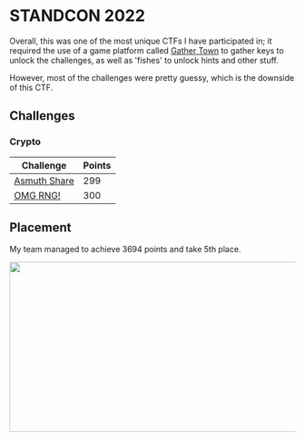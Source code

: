 # STANDCON 2022
Overall, this was one of the most unique CTFs I have participated in; it required the use of a game platform called [Gather Town](https://app.gather.town/app) to gather keys to unlock the challenges, as well as 'fishes' to unlock hints and other stuff. 

However, most of the challenges were pretty guessy, which is the downside of this CTF.

## Challenges

### Crypto
| Challenge                                                                                                   | Points         |
|-------------------------------------------------------------------------------------------------------------|----------------|
|[Asmuth Share](https://github.com/YeoJongHan/CTF_WriteUps/tree/main/STANDCON_2022/Crypto/Asmuth%20Shares)    |299             |
|[OMG RNG!](https://github.com/YeoJongHan/CTF_WriteUps/tree/main/STANDCON_2022/Crypto/OMG%20RNG!)             |300             |

## Placement
My team managed to achieve 3694 points and take 5th place.

<img src="https://user-images.githubusercontent.com/83258849/174520140-345f3b7f-2553-44ac-9435-76798f427dc1.png" width="600" height="300">
